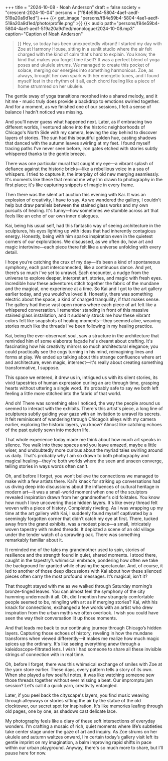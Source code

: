 +++
title = "2024-10-08 - Noah Anderson"
draft = false
society = "crescent-2024-10-04"
persons = ["f84e59b4-5804-4ae1-aedf-519a20a9d1ed"]
+++
{{< get_image "persons/f84e59b4-5804-4ae1-aedf-519a20a9d1ed/photo/profile.png" >}}
{{< audio
    path="persons/f84e59b4-5804-4ae1-aedf-519a20a9d1ed/monologue/2024-10-08.mp3" 
    caption="Caption of Noah Anderson"
>}}
Hey, so today has been unexpectedly vibrant!
I started my day with Zoe at Harmony House, sitting in a sunlit studio where the air felt charged with the kind of calm that's hard to explain. You know, the kind that makes you forget time itself? It was a perfect blend of yoga poses and ukulele strums. We managed to create this pocket of solace, merging our energies into something harmonious. Zoe, as always, brought her own spark with her energetic tunes, and I found myself lost in the rhythm of it all, each chord feeling like a piece of home strummed on her ukulele.

The gentle sway of yoga transitions morphed into a shared melody, and it hit me - music truly does provide a backdrop to emotions swirled together. And for a moment, as we finished one of our sessions, I felt a sense of balance I hadn't noticed was missing.

And you’ll never guess what happened next. Later, as if embracing two different worlds, I ventured alone into the historic neighborhoods of Chicago's North Side with my camera, leaving the day behind to discover layers of stories. The sun had this beautiful golden hue, casting shadows that danced with the autumn leaves swirling at my feet. I found myself tracing paths I've never seen before, iron gates etched with stories subtly whispered thanks to the gentle breeze.

There was one particular mural that caught my eye—a vibrant splash of defiance against the historic bricks—like a rebellious voice in a sea of whispers. I tried to capture it, the interplay of old new merging seamlessly. It's moments like these that remind me why I'm drawn to photography in the first place; it's like capturing snippets of magic in every frame.

Then there was the silent art auction this evening with Kai. It was an explosion of creativity, I have to say. As we wandered the gallery, I couldn't help but draw parallels between the stained glass works and my own pursuits of healing. It's funny—how sometimes we stumble across art that feels like an echo of our own inner dialogues. 

Kai, being his usual self, had this fantastic way of seeing architecture in the sculptures, his eyes lighting up with ideas that had inherently contagious energy. Honestly, being with him sparks inspiration even in the quietest corners of our explorations. We discussed, as we often do, how art and magic intertwine—each piece there felt like a universe unfolding with every detail.

I hope you’re catching the crux of my day—it’s been a kind of spontaneous symphony, each part interconnected, like a continuous dance. And yet, there’s so much I've yet to unravel. Each encounter, a nudge from the universe to explore deeper, interpret art, stories, and magic with fresh eyes. Incredible how these adventures stitch together the fabric of the mundane and the magical, one experience at a time.
So Kai and I got to the art gallery earlier today, and you would've loved it. Honestly, there was something electric about the space, a kind of charged tranquility, if that makes sense. The gallery had these vast open rooms where each piece of art felt like a whispered conversation. I remember standing in front of this massive stained glass installation, and it suddenly struck me how these vibrant colors felt like snapshots of healing moments—they seemed alive, weaving stories much like the threads I've been following in my healing practice.

Kai, being the ever-observant soul, saw a structure in the architecture that reminded him of some elaborate façade he's dreamt about crafting. It's fascinating how his creativity mirrors so much architectural elegance; you could practically see the cogs turning in his mind, reimagining lines and forms at play. We ended up talking about this strange confluence where art and architecture, even magic, intersect—it's really about creating something transformative, I suppose.

This space we entered, it drew us in, intrigued us with its silent stories, its vivid tapestries of human expression curling an arc through time, grasping hearts without uttering a single word. It’s probably safe to say we both left feeling a little more stitched into the fabric of that world.

And oh! There was something else I noticed, the way the people around us seemed to interact with the exhibits. There's this artist's piece, a long line of sculptures subtly guiding your gaze with an invitation to unravel its secrets. It felt reminiscent of wandering through Chicago’s alleys with my camera earlier, exploring the historic layers, you know? Almost like catching echoes of the past quietly sewn into modern life.

That whole experience today made me think about how much art speaks in silence. You walk into these spaces and you leave amazed, maybe a little wiser, and undoubtedly more curious about the myriad tales swirling around us daily. That's probably why I am so drawn to both photography and magical healing—they're both worlds where the seen and unseen converge, telling stories in ways words often can't.

Oh, and before I forget, you won’t believe the connections we managed to make with a few artists there. Kai's knack for striking up conversations had us diving deep into discussions about the influences of cultural heritage in modern art—it was a small-world moment when one of the sculptors revealed inspiration drawn from her grandmother's old folktales. You know how much I love uncovering those hidden layers. It's like every thread felt woven with a piece of history. Completely riveting.
As I was wrapping up my time at the art gallery with Kai, I suddenly found myself captivated by a seemingly forgotten corner that didn’t catch my eye at first. There, tucked away from the grand exhibits, was a modest piece—a small, intricately woven tapestry with muted threads. It depicted a scene of an old village under the tender watch of a sprawling oak. There was something remarkably familiar about it.

It reminded me of the tales my grandmother used to spin, stories of resilience and the strength found in quiet, shared moments. I stood there, caught in the tapestry’s whimsical embrace, pondering how often we take the background for granted while chasing the spectacular. And, of course, it led to another of those deep discussions with Kai about how these silenced pieces often carry the most profound messages. It’s magical, isn’t it?

That thought stayed with me as we walked through Saturday morning’s bronze-tinged leaves. You can almost feel the symphony of the city humming underneath it all. Oh, did I mention how strangely comfortable people seemed to be, mingling with art as if merging stories? Kai, with his knack for connections, exchanged a few words with an artist who drew inspiration from the urban myths we often overlook. I wish you could have seen the way their conversation lit up those moments.

And that leads me back to our continuing journey through Chicago’s hidden layers. Capturing those echoes of history, reveling in how the mundane transforms when viewed differently—it makes me realize how much magic spices up the ordinary. It's like seeing everything anew through a kaleidoscope-filtrated lens. I wish I had someone to share all these invisible strings of connection with in real time.

Oh, before I forget, there was this whimsical exchange of smiles with Zoe at the yarn store earlier. These days, every pattern tells a story of its own. When she played a few soulful notes, it was like watching someone sew those threads together without ever missing a beat. Our impromptu jam session? Let’s call it a quick yarn, creativity entangled.

Later, if you peel back the cityscape's layers, you find music weaving through alleyways or stories sifting the air by the statue of the old clocktower, our secret spot for inspiration. It's like memories leafing through old pages, one by one, as shadows cast delicate lace.

My photography feels like a diary of these soft intersections of everyday wonders. I’m crafting a mosaic of rich, quiet moments where life’s subtleties take center stage under the gaze of art and inquiry. As Zoe strums on her ukulele and autumn waltzes onward, I’m certain today’s gallery visit left its gentle imprint on my imagination, a balm improving rapid shifts in pace within our urban playground.
Anyway, there's so much more to share, but I'll pause here for now.
